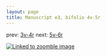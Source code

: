 ```yaml
---
layout: page
title: Manuscript e3, bifolio 4v-5r
---
```


prev: [3v-4r](../3v-4r/) next: [5v-6r](../5v-6r/)



[![Linked to zoomble image](http://www.homermultitext.org/iipsrv?IIIF=/project/homer/pyramidal/deepzoom/hmt/e3bifolio/v1/vb_4v_5r.tif/full/2000,/0/default.jpg)](http://www.homermultitext.org/ict2/?urn=urn:cite2:hmt:e3bifolio.v1:vb_4v_5r)

